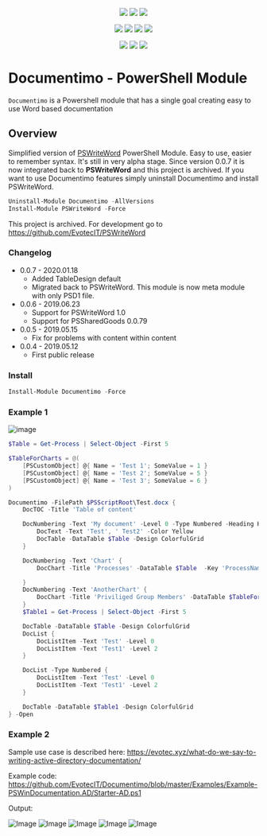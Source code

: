 ﻿<p align="center">
  <a href="https://www.powershellgallery.com/packages/Documentimo"><img src="https://img.shields.io/powershellgallery/v/Documentimo.svg"></a>
  <a href="https://www.powershellgallery.com/packages/Documentimo"><img src="https://img.shields.io/powershellgallery/vpre/Documentimo.svg?label=powershell%20gallery%20preview&colorB=yellow"></a>
  <a href="https://github.com/EvotecIT/Documentimo"><img src="https://img.shields.io/github/license/EvotecIT/Documentimo.svg"></a>
</p>

<p align="center">
  <a href="https://www.powershellgallery.com/packages/PSWriteHTML"><img src="https://img.shields.io/powershellgallery/p/Documentimo.svg"></a>
  <a href="https://github.com/EvotecIT/Documentimo"><img src="https://img.shields.io/github/languages/top/evotecit/Documentimo.svg"></a>
  <a href="https://github.com/EvotecIT/Documentimo"><img src="https://img.shields.io/github/languages/code-size/evotecit/Documentimo.svg"></a>
  <a href="https://www.powershellgallery.com/packages/Documentimo"><img src="https://img.shields.io/powershellgallery/dt/Documentimo.svg"></a>
</p>

<p align="center">
  <a href="https://twitter.com/PrzemyslawKlys"><img src="https://img.shields.io/twitter/follow/PrzemyslawKlys.svg?label=Twitter%20%40PrzemyslawKlys&style=social"></a>
  <a href="https://evotec.xyz/hub"><img src="https://img.shields.io/badge/Blog-evotec.xyz-2A6496.svg"></a>
  <a href="https://www.linkedin.com/in/pklys"><img src="https://img.shields.io/badge/LinkedIn-pklys-0077B5.svg?logo=LinkedIn"></a>
</p>

# Documentimo - PowerShell Module

`Documentimo` is a Powershell module that has a single goal creating easy to use Word based documentation

## Overview

Simplified version of [PSWriteWord](https://github.com/EvotecIT/PSWriteWord) PowerShell Module. Easy to use, easier to remember syntax. It's still in very alpha stage.
Since version 0.0.7 it is now integrated back to **PSWriteWord** and this project is archived. If you want to use Documentimo features simply uninstall Documentimo and install PSWriteWord.

```PowerShell
Uninstall-Module Documentimo -AllVersions
Install-Module PSWriteWord -Force
```

This project is archived. For development go to https://github.com/EvotecIT/PSWriteWord

### Changelog

- 0.0.7 - 2020.01.18
  - Added TableDesign default
  - Migrated back to PSWriteWord. This module is now meta module with only PSD1 file.
- 0.0.6 - 2019.06.23
  - Support for PSWriteWord 1.0
  - Support for PSSharedGoods 0.0.79
- 0.0.5 - 2019.05.15
  - Fix for problems with content within content
- 0.0.4 - 2019.05.12
  - First public release

### Install

```powershell
Install-Module Documentimo -Force
```

### Example 1

![image](https://evotec.xyz/wp-content/uploads/2019/05/img_5cd7ffc9bab8f.png)

```powershell
$Table = Get-Process | Select-Object -First 5

$TableForCharts = @(
    [PSCustomObject] @{ Name = 'Test 1'; SomeValue = 1 }
    [PSCustomObject] @{ Name = 'Test 2'; SomeValue = 5 }
    [PSCustomObject] @{ Name = 'Test 3'; SomeValue = 6 }
)

Documentimo -FilePath $PSScriptRoot\Test.docx {
    DocTOC -Title 'Table of content'

    DocNumbering -Text 'My document' -Level 0 -Type Numbered -Heading Heading1 {
        DocText -Text 'Test', ' Test2' -Color Yellow
        DocTable -DataTable $Table -Design ColorfulGrid
    }

    DocNumbering -Text 'Chart' {
        DocChart -Title 'Processes' -DataTable $Table  -Key 'ProcessName' -Value 'Handles'

    }
    DocNumbering -Text 'AnotherChart' {
        DocChart -Title 'Priviliged Group Members' -DataTable $TableForCharts  -Key 'Name' -Value 'SomeValue'
    }
    $Table1 = Get-Process | Select-Object -First 5

    DocTable -DataTable $Table -Design ColorfulGrid
    DocList {
        DocListItem -Text 'Test' -Level 0
        DocListItem -Text 'Test1' -Level 2
    }

    DocList -Type Numbered {
        DocListItem -Text 'Test' -Level 0
        DocListItem -Text 'Test1' -Level 2
    }

    DocTable -DataTable $Table1 -Design ColorfulGrid
} -Open
```


### Example 2

Sample use case is described here: https://evotec.xyz/what-do-we-say-to-writing-active-directory-documentation/

Example code: https://github.com/EvotecIT/Documentimo/blob/master/Examples/Example-PSWinDocumentation.AD/Starter-AD.ps1

Output:

![Image](https://evotec.xyz/wp-content/uploads/2019/05/img_5cd8006aabfde.png)
![Image](https://evotec.xyz/wp-content/uploads/2019/05/img_5cd8008d694d9.png)
![Image](https://evotec.xyz/wp-content/uploads/2019/05/img_5cd800a741a03.png)
![Image](https://evotec.xyz/wp-content/uploads/2019/05/img_5cd800bf42ba4.png)
![Image](https://evotec.xyz/wp-content/uploads/2019/05/img_5cd800ef8c547.png)
